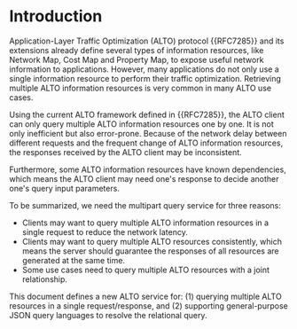 # Introduction

<!-- ## Background -->

Application-Layer Traffic Optimization (ALTO) protocol {{RFC7285}} and its
extensions already define several types of information resources, like Network
Map, Cost Map and Property Map, to expose useful network information to
applications. However, many applications do not only use a single information
resource to perform their traffic optimization. Retrieving multiple ALTO
information resources is very common in many ALTO use cases.

Using the current ALTO framework defined in {{RFC7285}}, the ALTO client can
only query multiple ALTO information resources one by one. It is not only
inefficient but also error-prone. Because of the network delay between different
requests and the frequent change of ALTO information resources, the responses
received by the ALTO client may be inconsistent.

Furthermore, some ALTO information resources have known dependencies, which
means the ALTO client may need one's response to decide another one's query
input parameters.

To be summarized, we need the multipart query service for three reasons:

- Clients may want to query multiple ALTO information resources in a single
  request to reduce the network latency.
- Clients may want to query multiple ALTO resources consistently, which means
  the server should guarantee the responses of all resources are generated at
  the same time.
- Some use cases need to query multiple ALTO resources with a joint relationship.

This document defines a new ALTO service for: (1) querying multiple ALTO resources
in a single request/response, and (2) supporting general-purpose JSON query
languages to resolve the relational query.
